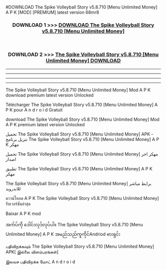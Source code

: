 #DOWNLOAD The Spike Volleyball Story v5.8.710  [Menu Unlimited Money] A P K [MOD] [PREMIUM] latest version 68mr8



<div align="center">

<h3>DOWNLOAD 1 >>> <a href="https://teeasianyam.web.app?sq=The Spike Volleyball Story v5.8.710  [Menu Unlimited Money]">DOWNLOAD The Spike Volleyball Story v5.8.710  [Menu Unlimited Money] </a></h3><br>

<h3>DOWNLOAD 2 >>> <a href="https://teeasianyam.web.app?sq=The Spike Volleyball Story v5.8.710  [Menu Unlimited Money] ">The Spike Volleyball Story v5.8.710  [Menu Unlimited Money]  DOWNLOAD </a></h3>

</div>


----------------------------------------------------------

----------------------------------------------------------

----------------------------------------------------------

----------------------------------------------------------


The Spike Volleyball Story v5.8.710  [Menu Unlimited Money]  Mod A P K download premium latest version Unlocked

Télécharger The Spike Volleyball Story v5.8.710  [Menu Unlimited Money]  A P K pour A n d r o i d Gratuit

download The Spike Volleyball Story v5.8.710  [Menu Unlimited Money]  Mod A P K premium latest version Unlocked

تحميل The Spike Volleyball Story v5.8.710  [Menu Unlimited Money]  APK - تنزيل برنامج The Spike Volleyball Story v5.8.710  [Menu Unlimited Money]  A P K مهكر

تحميل The Spike Volleyball Story v5.8.710  [Menu Unlimited Money]  مهكر اخر اصدار

تطبيق The Spike Volleyball Story v5.8.710  [Menu Unlimited Money]  A P K مهكر

The Spike Volleyball Story v5.8.710  [Menu Unlimited Money]  برابط مباشر للاندرويد

ดาวน์โหลด A P K The Spike Volleyball Story v5.8.710  [Menu Unlimited Money]  รับเวอร์ชันล่าสุด

Baixar A P K mod

အက်ပ်ကို ဒေါင်းလုဒ်လုပ်ပါ။ The Spike Volleyball Story v5.8.710  [Menu Unlimited Money]  A P K အမည်သည်ကူကိုင်Andriod ဗားရှင်း

பதிவிறக்கவும் The Spike Volleyball Story v5.8.710  [Menu Unlimited Money]  APK[ இல்லை விளம்பரங்கள்] 
 
இலவச பதிவிறக்க மோட் A n d r o i d




